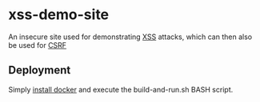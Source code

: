 # xss-demo-site
An insecure site used for demonstrating [XSS](http://blog.programster.org/cross-site-scripting-xss/) attacks, which can then also be used for [CSRF](http://blog.programster.org/cross-site-request-forgery-crsf/)

## Deployment
Simply [install docker](https://www.google.co.uk/search?client=ubuntu&channel=fs&q=programster+install+docker&ie=utf-8&oe=utf-8&gfe_rd=cr&ei=ZAsYWabvG4n38AfGmpyADw) and execute the build-and-run.sh BASH script.

